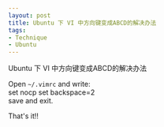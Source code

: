 ```yaml
---
layout: post
title: Ubuntu 下 VI 中方向键变成ABCD的解决办法
tags:
- Technique
- Ubuntu
---
```


Ubuntu 下 VI 中方向键变成ABCD的解决办法


Open `~/.vimrc` and write:		
		set nocp
		set backspace=2  
save and exit.

That's it!!